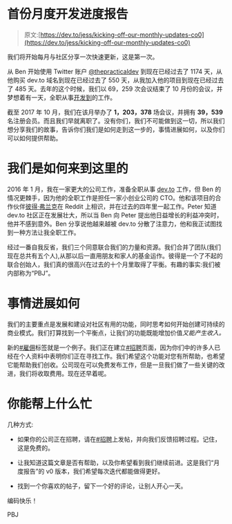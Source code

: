 # 首份月度开发进度报告

> 原文:[https://dev.to/jess/kicking-off-our-monthly-updates-co0](https://dev.to/jess/kicking-off-our-monthly-updates-co0)

我们将开始每月与社区分享一次快速更新，这是第一次。

从 Ben 开始使用 Twitter 账户 [@thepracticaldev](https://dev.to/thepracticaldev) 到现在已经过去了 1174 天，从他购买 dev.to 域名到现在已经过去了 550 天，从我加入他的项目到现在已经过去了 485 天。去年的这个时候，我们以 69，259 次会议结束了 10 月份的会议，并梦想着有一天，全职从事[开发到](https://dev.to/)的工作。

截至 2017 年 10 月，我们在该月举办了 **1，203，378** 场会议，并拥有 **39，539** 名注册会员。而且我们早就离职了。没有你们，我们不可能做到这一切，所以我们想分享我们的故事，告诉你们我们是如何走到这一步的，事情进展如何，以及你们可以如何提供帮助。

# [](#how-we-got-here)我们是如何来到这里的

2016 年 1 月，我在一家更大的公司工作，准备全职从事 [dev.to](https://dev.to/) 工作，但 Ben 的情况更棘手，因为他的全职工作是担任一家小创业公司的 CTO。他和该项目的合作伙伴[彼得·弗兰克](https://dev.to/peter)在 Reddit 上相识，并在过去的四年里一起工作。Peter 知道 dev.to 社区正在发展壮大，所以当 Ben 向 Peter 提出他日益增长的利益冲突时，他并不感到意外。Ben 分享说他越来越被 dev.to 分散了注意力，他和我正试图找到一种方法让我全职工作。

经过一番自我反省，我们三个同意联合我们的力量和资源。我们合并了团队(我们现在总共有五个人),从那以后一直用朋友和家人的基金运作。彼得是一个了不起的联合创始人，我们真的很高兴在过去的十个月里取得了平衡。有趣的事实:我们被内部称为“PBJ”。

# [](#how-things-are-going)事情进展如何

我们的主要重点是发展和建设对社区有用的功能，同时思考如何开始创建可持续的商业模式。我们打算找到一个平衡点，让我们的功能既能增加价值*又能产生收入。*

新的[#雇佣](https://dev.to/t/hiring)标签就是一个例子。我们正在建立[#招聘](https://dev.to/t/hiring)页面，因为你们中的许多人已经在个人资料中表明你们正在寻找工作。我们希望这个功能对您有所帮助，也希望它能帮助我们创收。公司现在可以免费发布工作，但是一旦我们做了一些关键的改进，我们将收取费用。现在还早着呢。

# [](#how-you-can-help)你能帮上什么忙

几种方式:

*   如果你的公司正在招聘，请在[#招聘](https://dev.to/t/hiring)上发帖，并向我们反馈招聘过程。记住，这是免费的。

*   让我知道这篇文章是否有帮助，以及你希望看到我们继续前进。这是我们“月度报告”的 v0 版本，我们希望每次迭代都能做得更好。

*   找到一个你喜欢的帖子，留下一个好的评论，让别人开心一天。

编码快乐！

PBJ